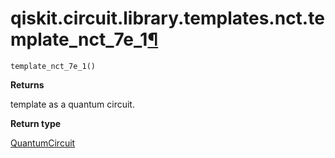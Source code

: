 # qiskit.circuit.library.templates.nct.template\_nct\_7e\_1[¶](#qiskit-circuit-library-templates-nct-template-nct-7e-1 "Permalink to this headline")

<span id="undefined" />

`template_nct_7e_1()`

**Returns**

template as a quantum circuit.

**Return type**

[QuantumCircuit](qiskit.circuit.QuantumCircuit#qiskit.circuit.QuantumCircuit "qiskit.circuit.QuantumCircuit")
